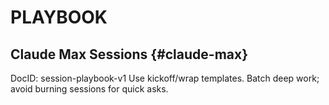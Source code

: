 # PLAYBOOK

## Claude Max Sessions  {#claude-max}
DocID: session-playbook-v1
Use kickoff/wrap templates. Batch deep work; avoid burning sessions for quick asks.
